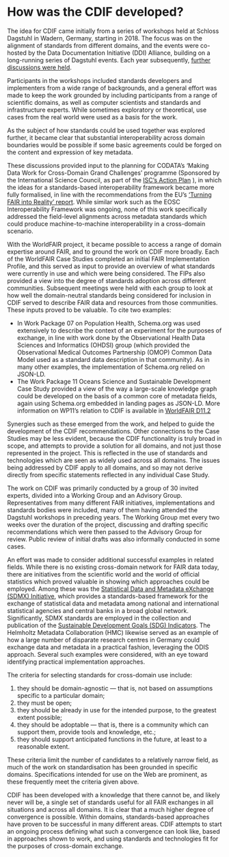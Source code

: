 # How was the CDIF developed?

The idea for CDIF came initially from a series of workshops held at Schloss Dagstuhl in Wadern, Germany,
starting in 2018. The focus was on the alignment of standards from different domains, and the events were
co-hosted by the Data Documentation Initiative (DDI) Alliance, building on a long-running series of Dagstuhl
events. Each year subsequently, [further discussions were held](https://codata.org/initiatives/decadal-programme2/dagstuhl-workshops/).

Participants in the workshops included standards developers and implementers from a wide range of
backgrounds, and a general effort was made to keep the work grounded by including participants from a
range of scientific domains, as well as computer scientists and standards and infrastructure experts. While
sometimes exploratory or theoretical, use cases from the real world were used as a basis for the work.

As the subject of how standards could be used together was explored further, it became clear that
substantial interoperability across domain boundaries would be possible if some basic agreements could be
forged on the content and expression of key metadata.

These discussions provided input to the planning for CODATA’s ‘Making Data Work for Cross-Domain Grand Challenges’ programme (Sponsored by the International Science Council, as part of the [ISC’s Action Plan](https://council.science/actionplan/) ), in which the ideas for a standards-based interoperability framework became more fully formalised, in line with the recommendations from the EU’s [‘Turning FAIR into Reality’ report](https://data.europa.eu/doi/10.2777/1524). While similar work such as the EOSC Interoperability Framework was ongoing, none of this work specifically addressed the field-level alignments across metadata standards which could produce machine-to-machine interoperability in a cross-domain scenario.

With the WorldFAIR project, it became possible to access a range of domain expertise around FAIR, and to ground the work on CDIF more broadly. Each of the WorldFAIR Case Studies completed an initial FAIR Implementation Profile, and this served as input to provide an overview of what standards were currently in use and which were being considered. The FIPs also provided a view into the degree of standards adoption across different communities. Subsequent meetings were held with each group to look at how well the domain-neutral standards being considered for inclusion in CDIF served to describe FAIR data and resources from those communities. These inputs proved to be valuable. To cite two examples:

- In Work Package 07 on Population Health, Schema.org was used extensively to describe the context of an experiment for the purposes of exchange, in line with work done by the Observational Health Data Sciences and Informatics (OHDSI) group (which provided the Observational Medical Outcomes Partnership (OMOP) Common Data Model used as a standard data description in that community). As in many other examples, the implementation of Schema.org relied on JSON-LD.
- The Work Package 11 Oceans Science and Sustainable Development Case Study provided a view of the way a large-scale knowledge graph could be developed on the basis of a common core of metadata fields, again using Schema.org embedded in landing pages as JSON-LD. More information on WP11’s relation to CDIF is available in [WorldFAIR D11.2](https://zenodo.org/records/7682399)

Synergies such as these emerged from the work, and helped to guide the development of the CDIF recommendations. Other connections to the Case Studies may be less evident, because the CDIF functionality is truly broad in scope, and attempts to provide a solution for all domains, and not just those represented in the project. This is reflected in the use of standards and technologies which are seen as widely used across all domains. The issues being addressed by CDIF apply to all domains, and so may not derive directly from specific statements reflected in any individual Case Study.

The work on CDIF was primarily conducted by a group of 30 invited experts, divided into a Working Group and an Advisory Group. Representatives from many different FAIR initiatives, implementations and standards bodies were included, many of them having attended the Dagstuhl workshops in preceding years. The Working Group met every two weeks over the duration of the project, discussing and drafting specific recommendations which were then passed to the Advisory Group for review. Public review of initial drafts was also informally conducted in some cases.

An effort was made to consider additional successful examples in related fields. While there is no existing cross-domain network for FAIR data today, there are initiatives from the scientific world and the world of official statistics which proved valuable in showing which approaches could be employed. Among these was the [Statistical Data and Metadata eXchange (SDMX) Initiative](https://sdmx.org/), which provides a standards-based framework for the exchange of statistical data and metadata among national and international statistical agencies and central banks in a broad global network. Significantly, SDMX standards are employed in the collection and publication of the [Sustainable Development Goals (SDG) Indicators](https://unstats.un.org/sdgs/indicators/indicators-list/). The Helmholtz Metadata Collaboration (HMC) likewise served as an example of how a large number of disparate research centres in Germany could exchange data and metadata in a practical fashion, leveraging the ODIS approach. Several such examples were considered, with an eye toward identifying practical implementation approaches.

The criteria for selecting standards for cross-domain use include:
1. they should be domain-agnostic — that is, not based on assumptions specific to a particular domain;
2. they must be open;
3. they should be already in use for the intended purpose, to the greatest extent possible;
4. they should be adoptable — that is, there is a community which can support them, provide tools and knowledge, etc.; 
5. they should support anticipated functions in the future, at least to a reasonable extent.

These criteria limit the number of candidates to a relatively narrow field, as much of the work on standardisation has been grounded in specific domains. Specifications intended for use on the Web are prominent, as these frequently meet the criteria given above.

CDIF has been developed with a knowledge that there cannot be, and likely never will be, a single set of standards useful for all FAIR exchanges in all situations and across all domains. It is clear that a much higher degree of convergence is possible. Within domains, standards-based approaches have proven to be successful in many different areas. CDIF attempts to start an ongoing process defining what such a convergence can look like, based in approaches shown to work, and using standards and technologies fit for the purposes of cross-domain exchange.